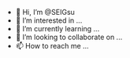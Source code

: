 - 👋 Hi, I’m @SEIGsu
- 👀 I’m interested in ...
- 🌱 I’m currently learning ...
- 💞️ I’m looking to collaborate on ...
- 📫 How to reach me ...

<!---
SEIGsu/SEIGsu is a ✨ special ✨ repository because its `README.md` (this file) appears on your GitHub profile.
You can click the Preview link to take a look at your changes.
--->
